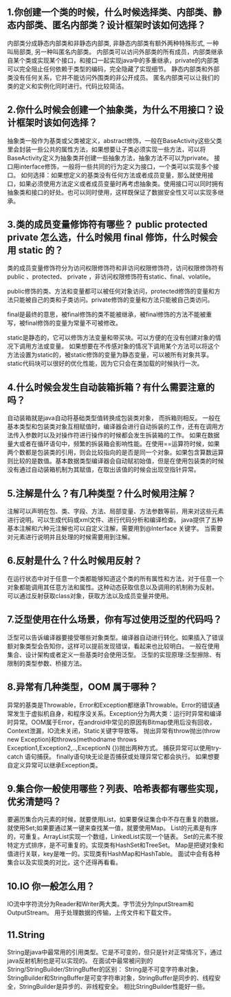## 1.你创建一个类的时候，什么时候选择类、内部类、静态内部类、匿名内部类？设计框架时该如何选择？

内部类分成静态内部类和非静态内部类, 非静态内部类有额外两种特殊形式, 一种叫局部类, 另一种叫匿名内部类。
内部类可以访问外部类的所有成员，内部类继承自某个类或实现某个接口，和接口一起实现java中的多重继承，private的内部类可以完全阻止任何依赖于类型的编码，完全隐藏了实现细节。
静态内部类和外部类没有任何关系，它并不能访问外围类的非公开成员。
匿名内部类可以让我们的类的定义和实例化同时进行。代码比较简洁。

## 2.你什么时候会创建一个抽象类，为什么不用接口？设计框架时该如何选择？
抽象类一般作为基类或父类被定义，abstract修饰，一般在BaseActivity这些父类里会封装一些公共的属性方法，如果想要让子类必须实现一些方法，可以将BaseActivity定义为抽象类并创建一些抽象方法，抽象方法不可以为private。
接口用interface修饰，一般将一些共同的行为定义为接口，一个类可以实现多个接口。
如何选择：如果想定义的基类没有任何方法或者成员变量，那么就使用接口，如果必须使用方法定义或者成员变量时再考虑抽象类。使用接口可以同时拥有抽象类和接口的好处。也可以同时使用，这样既保证了数据安全性又可以实现多继承。

## 3.类的成员变量修饰符有哪些？ public protected private 怎么选，什么时候用 final 修饰，什么时候会用 static 的？
类的成员变量修饰符分为访问权限修饰符和非访问权限修饰符，访问权限修饰符有public 、protected、 private ，非访问权限修饰符有static、final、volatile。

public修饰的类、方法和变量都可以被任何对象访问，protected修饰的变量和方法只能被自己的类和子类访问。private修饰的变量和方法只能被自己类访问。

final是最终的意思，被final修饰的类不能被继承，被final修饰的方法不能被重写，被final修饰的变量为常量不可被修改。

static是静态的，它可以修饰方法变量和带买块。可以方便的在没有创建对象的情况下调用方法或变量。
如果想要在不传感对象的情况下调用某个方法可以将这个方法设置为static的，被static修饰的变量为静态变量，可以被所有对象共享。static代码块可以很好的优化性能，因为它只会在类加载的时候执行一次。

## 4.什么时候会发生自动装箱拆箱？有什么需要注意的吗？
自动装箱就是java自动将基础类型值转换成包装类对象， 而拆箱则相反。
一般在基本类型和包装类对象互相赋值时，编译器会进行自动拆装的工作，还有在调用方法传入参数时以及对操作符进行操作的时候都会发生拆装箱的工作。
如果在数据量大或者在循环语句中，频繁的拆装箱会影响性能。在使用==运算符时候，如果两个数都是包装类的引用，则会比较指向的是否是同一个对象。如果包含算数运算则比较的是数值。基本数据类型编译器会自动赋初始值，但是在使用包装类的时候没有通过自动装箱机制为其赋值，在取出该值的时候会出现空指针异常。

## 5.注解是什么？有几种类型？什么时候用注解？
注解可以声明在包、类、字段、方法、局部变量、方法参数等前，用来对这些元素进行说明。可以生成代码或xml文件、进行代码分析和编译检查。
java提供了五种基本注解和六种元注解也可以自定义注解，需要用到@Interface 关键字。
当需要对元素进行说明并且处理的时候需要用到注解。

## 6.反射是什么？什么时候用反射？
在运行状态中对于任意一个类都能够知道这个类的所有属性和方法，对于任意一个对象都能调用其任意方法和属性。这种动态获取信息以及调用的机制称为反射。
可以通过反射获取class对象，获取方法以及成员变量并使用。

## 7.泛型使用在什么场景，你有写过使用泛型的代码吗？
泛型可以告诉编译器要接受哪些对象类型。编译器自动进行转化。如果插入了错误额对象类型会告知你，这样可以提前发现错误，看起来也比较明白。
一般在使用集合、设计架构或者定义一些基类时会使用泛型。
泛型的实现原理:泛型擦除、有限制的类型参数、桥接方法。


## 8.异常有几种类型，OOM 属于哪种？

异常的基类是Throwable，Error和Exception都继承Throwable。Error的错误通常发生于虚拟机自身，和程序没关系。Exception分为两大类：运行时异常和编译时异常。OOM属于Error，在android中常见的原因有Bitmap使用后没有回收，Context泄漏，IO流未关闭，Static关键字导致等。
抛出异常有throw抛出(throw new Exception)和throws(methodname throws Exception1,Exception2,..,ExceptionN {})抛出两种方式。
捕获异常可以使用try-catch 语句捕获。
finally语句块无论是否捕获或处理异常它都会执行。
如果想要自定义异常可以继承Exception类。

## 9.集合你一般使用哪些？列表、哈希表都有哪些实现，优劣清楚吗？
要遍历集合内元素的时候，就要使用List，如果要保证集合中不存在重复的数据，就使用Set;如果要通过某一键来查找某一值，就要使用Map。
List的元素是有序的，可重复。ArrayList实现一个数组，LinkedList实现一个链表。
Set的元素不按特定方式排序，是不可重复的。实现类有HashSet和TreeSet。
Map是把键对象和值进行关联，key是唯一的。实现类有HashMap和HashTable。
面试中会有各种集合以及实现类的对比，这个还得再看看。

## 10.IO 你一般怎么用？
IO流中字符流分为Reader和Writer两大类。字节流分为InputStream和OutputStream。
用于处理数据的传输，上传文件和下载文件。

## 11.String
String是java中最常用的引用类型。它是不可变的，但只是针对正常情况下，通过java反射机制也是可以实现的。
在面试中最常被问到的String/StringBuilder/StringBuffer的区别：
String是不可变字符串对象，StringBuilder和StringBuffer是可变字符串对象，StringBuffer是同步的、线程安全，StringBuilder是异步的、非线程安全。 相比StringBuilder性能好一些。